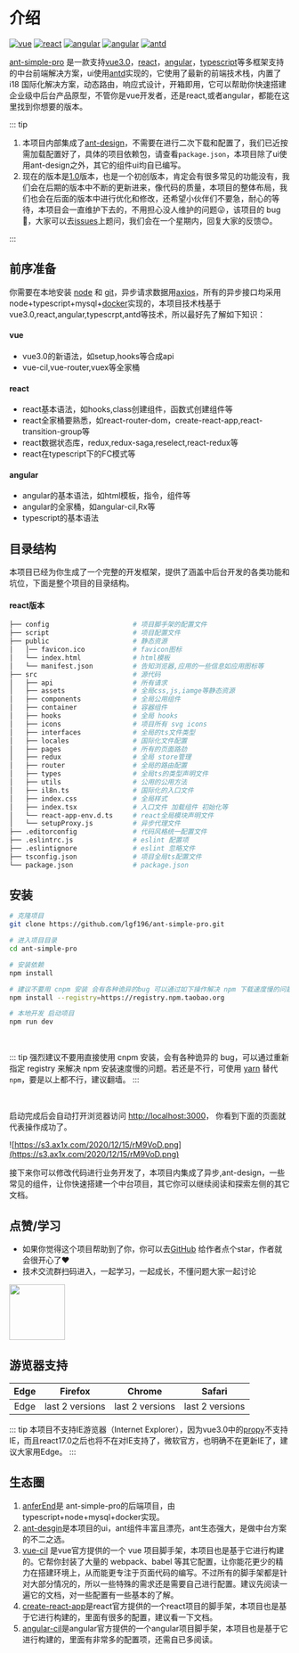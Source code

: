 # 介绍

[![vue](https://img.shields.io/badge/vue-3.0.4-brightgreen.svg)](https://github.com/vuejs/vue)
[![react](https://img.shields.io/badge/react-17.0.1-brightgreen.svg)](https://github.com/facebook/react)
[![angular](https://img.shields.io/badge/angular-11.0.4-brightgreen.svg)](https://github.com/angular/angular)
[![angular](https://img.shields.io/badge/typescript-4.1.2-brightgreen.svg)](https://github.com/microsoft/TypeScript)
[![antd](https://img.shields.io/badge/antd-4.9.3-brightgreen.svg)](https://github.com/ant-design/ant-design)

[ant-simple-pro](http://panjiachen.github.io/vue-element-admin) 是一款支持[vue3.0](https://github.com/vuejs/vue)，[react](https://github.com/facebook/react)，[angular](https://github.com/angular/angular)，[typescript](https://github.com/microsoft/TypeScript)等多框架支持的中台前端解决方案，ui使用[antd](https://github.com/ant-design/ant-design)实现的，它使用了最新的前端技术栈，内置了 i18 国际化解决方案，动态路由，响应式设计，开箱即用，它可以帮助你快速搭建企业级中后台产品原型，不管你是vue开发者，还是react,或者angular，都能在这里找到你想要的版本。

::: tip

1. 本项目内部集成了[ant-design](https://github.com/ant-design/ant-design)，不需要在进行二次下载和配置了，我们已近按需加载配置好了，具体的项目依赖包，请查看`package.json`，本项目除了ui使用ant-design之外，其它的组件ui均自已编写。
2. 现在的版本是[1.0]()版本，也是一个初创版本，肯定会有很多常见的功能没有，我们会在后期的版本中不断的更新进来，像代码的质量，本项目的整体布局，我们也会在后面的版本中进行优化和修改，还希望小伙伴们不要急，耐心的等待，本项目会一直维护下去的，不用担心没人维护的问题:stuck_out_tongue_winking_eye:，该项目的 bug :bug:，大家可以去[issues](https://github.com/lgf196/ant-simple-pro/issues)上题问，我们会在一个星期内，回复大家的反馈:blush:。

:::

## 前序准备

你需要在本地安装 [node](http://nodejs.org/) 和 [git](https://git-scm.com/)，异步请求数据用[axios](https://github.com/axios/axios)，所有的异步接口均采用node+typescript+mysql+[docker](https://www.docker.com/)实现的，本项目技术栈基于vue3.0,react,angular,typescrpt,antd等技术，所以最好先了解如下知识：

#### vue

- vue3.0的新语法，如setup,hooks等合成api
- vue-cil,vue-router,vuex等全家桶

#### react

- react基本语法，如hooks,class创建组件，函数式创建组件等
- react全家桶要熟悉，如react-router-dom，create-react-app,react-transition-group等
- react数据状态库，redux,redux-saga,reselect,react-redux等
- react在typescript下的FC模式等

#### angular

- angular的基本语法，如html模板，指令，组件等
- angular的全家桶，如angular-cil,Rx等
- typescript的基本语法

## 目录结构

本项目已经为你生成了一个完整的开发框架，提供了涵盖中后台开发的各类功能和坑位，下面是整个项目的目录结构。

#### react版本

```bash
├── config                     # 项目脚手架的配置文件
├── script                     # 项目配置文件
├── public                     # 静态资源
│   │── favicon.ico            # favicon图标
│   └── index.html             # html模板
│   └── manifest.json          # 告知浏览器,应用的一些信息如应用图标等
├── src                        # 源代码
│   ├── api                    # 所有请求
│   ├── assets                 # 全局css,js,iamge等静态资源
│   ├── components             # 全局公用组件
│   ├── container              # 容器组件
│   ├── hooks                  # 全局 hooks
│   ├── icons                  # 项目所有 svg icons
│   ├── interfaces             # 全局的ts文件类型
│   ├── locales                # 国际化文件配置
│   ├── pages                  # 所有的页面路劲
│   ├── redux                  # 全局 store管理
│   ├── router                 # 全局的路由配置
│   ├── types                  # 全局ts的类型声明文件
│   ├── utils                  # 公用的公用方法
│   ├── il8n.ts                # 国际化的入口文件
│   ├── index.css              # 全局样式
│   ├── index.tsx              # 入口文件 加载组件 初始化等
│   └── react-app-env.d.ts     # react全局模块声明文件
│   └── setupProxy.js          # 异步代理文件
├── .editorconfig              # 代码风格统一配置文件
├── .eslintrc.js               # eslint 配置项
├── .eslintignore              # eslint 忽略文件
├── tsconfig.json              # 项目全局ts配置文件
└── package.json               # package.json
```

## 安装

```bash
# 克隆项目
git clone https://github.com/lgf196/ant-simple-pro.git

# 进入项目目录
cd ant-simple-pro

# 安装依赖
npm install

# 建议不要用 cnpm 安装 会有各种诡异的bug 可以通过如下操作解决 npm 下载速度慢的问题
npm install --registry=https://registry.npm.taobao.org

# 本地开发 启动项目
npm run dev
```

<br/>

::: tip
强烈建议不要用直接使用 cnpm 安装，会有各种诡异的 bug，可以通过重新指定 registry 来解决 npm 安装速度慢的问题。若还是不行，可使用 [yarn](https://github.com/yarnpkg/yarn) 替代 `npm`，要是以上都不行，建议翻墙。
:::

<br/>

启动完成后会自动打开浏览器访问 [http://localhost:3000](http://localhost:3000)， 你看到下面的页面就代表操作成功了。

![https://s3.ax1x.com/2020/12/15/rM9VoD.png](https://s3.ax1x.com/2020/12/15/rM9VoD.png)

接下来你可以修改代码进行业务开发了，本项目内集成了异步,ant-design，一些常见的组件，让你快速搭建一个中台项目，其它你可以继续阅读和探索左侧的其它文档。

## 点赞/学习

- 如果你觉得这个项目帮助到了你，你可以去[GitHub](https://github.com/lgf196/ant-simple-pro) 给作者点个star，作者就会很开心了:heart:
- 技术交流群扫码进入，一起学习，一起成长，不懂问题大家一起讨论
<p align="left">
  <img width="100" src="https://p3-juejin.byteimg.com/tos-cn-i-k3u1fbpfcp/6d6d3f624f4143fe8833d2458aeaf002~tplv-k3u1fbpfcp-zoom-1.image">
</p>

## 游览器支持

| **Edge** |   **Firefox**   |   **Chrome**    |   **Safari**    |
| :------: | :-------------: | :-------------: | :-------------: |
|   Edge   | last 2 versions | last 2 versions | last 2 versions |

::: tip
本项目不支持IE游览器（Internet Explorer），因为vue3.0中的[propy](https://developer.mozilla.org/zh-CN/docs/Web/JavaScript/Reference/Global_Objects/Proxy)不支持IE，而且react17.0之后也将不在对IE支持了，微软官方，也明确不在更新IE了，建议大家用Edge。
:::

##  生态圈

1.  [anferEnd](https://github.com/lgf196/ant-simple-pro/tree/afterEnd)是 ant-simple-pro的后端项目，由typescript+node+mysql+docker实现。
2. [ant-desgin](https://ant.design/index-cn)是本项目的ui，ant组件丰富且漂亮，ant生态强大，是做中台方案的不二之选。
3. [vue-cil](https://cli.vuejs.org/) 是vue官方提供的一个 vue 项目脚手架，本项目也是基于它进行构建的。它帮你封装了大量的 webpack、babel 等其它配置，让你能花更少的精力在搭建环境上，从而能更专注于页面代码的编写。不过所有的脚手架都是针对大部分情况的，所以一些特殊的需求还是需要自己进行配置。建议先阅读一遍它的文档，对一些配置有一些基本的了解。
4. [create-react-app](https://create-react-app.dev/)是react官方提供的一个react项目的脚手架，本项目也是基于它进行构建的，里面有很多的配置，建议看一下文档。
5. [angular-cil](https://angular.cn/guide/setup-local)是angular官方提供的一个angular项目脚手架，本项目也是基于它进行构建的，里面有非常多的配置项，还需自已多阅读。

